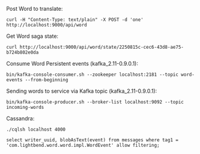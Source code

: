 

Post Word to translate:
```
curl -H "Content-Type: text/plain" -X POST -d 'one' http://localhost:9000/api/word 
```

Get Word saga state:
```
curl http://localhost:9000/api/word/state/2250815c-cec6-43d8-ae75-b724b802e0da
```

Consume Word Persistent events (kafka_2.11-0.9.0.1):
```
bin/kafka-console-consumer.sh --zookeeper localhost:2181 --topic word-events --from-beginning
```

Sending words to service via Kafka topic (kafka_2.11-0.9.0.1): 
```
bin/kafka-console-producer.sh --broker-list localhost:9092 --topic incoming-words
```

Cassandra:
```
./cqlsh localhost 4000

select writer_uuid, blobAsText(event) from messages where tag1 = 'com.lightbend.word.word.impl.WordEvent' allow filtering;
```